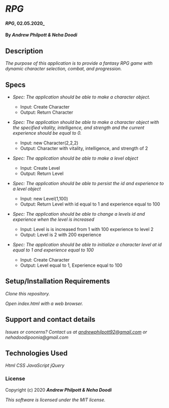 # _RPG_
#### _RPG_, 02.05.2020_
#### By _**Andrew Philpott & Neha Doodi**_
## Description
_The purpose of this application is to provide a fantasy RPG game with dynamic character selection, combat, and progression._

## Specs
* _Spec: The application should be able to make a character object._
  * Input: Create Character
  * Output: Return Character

* _Spec: The application should be able to make a character object with the specified vitality, intelligence, and strength and the current experience should be equal to 0._
  * Input: new Character(2,2,2)
  * Output: Character with vitality, intelligence, and strength of 2

* _Spec: The application should be able to make a level object_
  * Input: Create Level
  * Output: Return Level

* _Spec: The application should be able to persist the id and experience to a level object_
  * Input: new Level(1,100)
  * Output: Return Level with id equal to 1 and experience equal to 100

* _Spec: The application should be able to change a levels id and experience when the level is increased_
  * Input: Level is is increased from 1 with 100 experience to level 2
  * Output: Level is 2 with 200 experience

* _Spec: The application should be able to initialize a character level at id equal to 1 and experience equal to 100_
  * Input: Create Character
  * Output: Level equal to 1, Experience equal to 100

## Setup/Installation Requirements
_Clone this repository._

_Open index.html with a web browser._

## Support and contact details
_Issues or concerns? Contact us at andrewphilpott92@gmail.com or nehadoodipoonia@gmail.com_

## Technologies Used
_Html_
_CSS_
_JavaScript_
_jQuery_

### License
Copyright (c) 2020 **_Andrew Philpott & Neha Doodi_**

*This software is licensed under the MIT license.*
